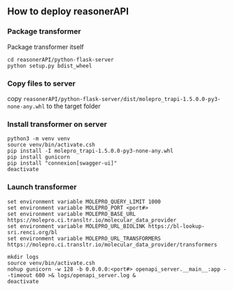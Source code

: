 ## How to deploy reasonerAPI

### Package transformer

Package transformer itself
```
cd reasonerAPI/python-flask-server
python setup.py bdist_wheel
```

### Copy files to server

copy `reasonerAPI/python-flask-server/dist/molepro_trapi-1.5.0.0-py3-none-any.whl` to the target folder


### Install transformer on server

```
python3 -m venv venv
source venv/bin/activate.csh
pip install -I molepro_trapi-1.5.0.0-py3-none-any.whl
pip install gunicorn
pip install "connexion[swagger-ui]"
deactivate
```

### Launch transformer

```
set environment variable MOLEPRO_QUERY_LIMIT 1000
set environment variable MOLEPRO_PORT <port#>
set environment variable MOLEPRO_BASE_URL https://molepro.ci.transltr.io/molecular_data_provider
set environment variable MOLEPRO_URL_BIOLINK https://bl-lookup-sri.renci.org/bl
set environment variable MOLEPRO_URL_TRANSFORMERS https://molepro.ci.transltr.io/molecular_data_provider/transformers
```

```
mkdir logs
source venv/bin/activate.csh
nohup gunicorn -w 128 -b 0.0.0.0:<port#> openapi_server.__main__:app --timeout 600 >& logs/openapi_server.log &
deactivate
```
